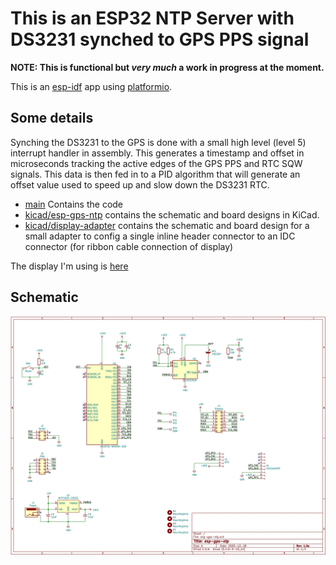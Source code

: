 # This is an ESP32 NTP Server with DS3231 synched to GPS PPS signal

**NOTE: This is functional but *very much* a work in progress at the moment.**

This is an [esp-idf](https://docs.espressif.com/projects/esp-idf/en/latest/esp32/index.html) app using [platformio](https://platformio.org/).

## Some details

Synching the DS3231 to the GPS is done with a small high level (level 5) interrupt handler in assembly.  This generates a timestamp and offset in microseconds tracking the active edges of the GPS PPS and RTC SQW signals.  This data is then fed in to a PID algorithm that will generate an offset value used to speed up and slow down the DS3231 RTC.

- [main](main) Contains the code
- [kicad/esp-gps-ntp](kicad/esp-gps-ntp) contains the schematic and board designs in KiCad.
- [kicad/display-adapter](kicad/display-adapter) contains the schematic and board design for a small adapter to config a single inline header connector to an IDC connector (for ribbon cable connection of display)

The display I'm using is [here](https://www.amazon.com/gp/product/B073R7BH1B)

## Schematic

![Schematic](images/esp-gps-ntp.jpg)
